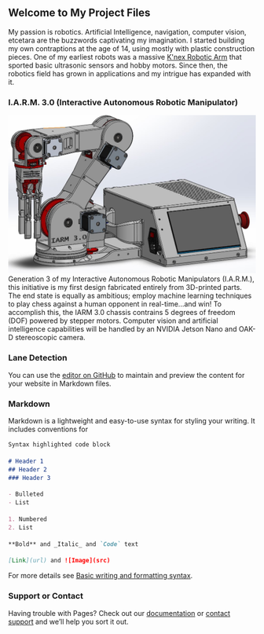 ## Welcome to My Project Files

My passion is robotics. Artificial Intelligence, navigation, computer vision, etcetara are the buzzwords captivating my imagination. I started building my own contraptions at the age of 14, using mostly with plastic construction pieces. One of my earliest robots was a massive [K'nex Robotic Arm](https://www.youtube.com/watch?v=M24NSTdlk6I) that sported basic ultrasonic sensors and hobby motors. Since then, the robotics field has grown in applications and my intrigue has expanded with it. 

### I.A.R.M. 3.0 (Interactive Autonomous Robotic Manipulator)

![IARM 3](./assets/complete_chassis.JPG)
Generation 3 of my Interactive Autonomous Robotic Manipulators (I.A.R.M.), this initiative is my first design fabricated entirely from 3D-printed parts. The end state is equally as ambitious; employ machine learning techniques to play chess against a human opponent in real-time...and win! To accomplish this, the IARM 3.0 chassis contrains 5 degrees of freedom (DOF) powered by stepper motors. Computer vision and artificial intelligence capabilities will be handled by an NVIDIA Jetson Nano and OAK-D stereoscopic camera. 

### Lane Detection

You can use the [editor on GitHub](https://github.com/aiManny/website/edit/main/README.md) to maintain and preview the content for your website in Markdown files.

### Markdown

Markdown is a lightweight and easy-to-use syntax for styling your writing. It includes conventions for

```markdown
Syntax highlighted code block

# Header 1
## Header 2
### Header 3

- Bulleted
- List

1. Numbered
2. List

**Bold** and _Italic_ and `Code` text

[Link](url) and ![Image](src)
```

For more details see [Basic writing and formatting syntax](https://docs.github.com/en/github/writing-on-github/getting-started-with-writing-and-formatting-on-github/basic-writing-and-formatting-syntax).

### Support or Contact

Having trouble with Pages? Check out our [documentation](https://docs.github.com/categories/github-pages-basics/) or [contact support](https://support.github.com/contact) and we’ll help you sort it out.
